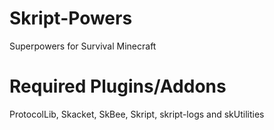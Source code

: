 # Skript-Powers
Superpowers for Survival Minecraft
# Required Plugins/Addons
ProtocolLib, Skacket, SkBee, Skript, skript-logs and skUtilities
